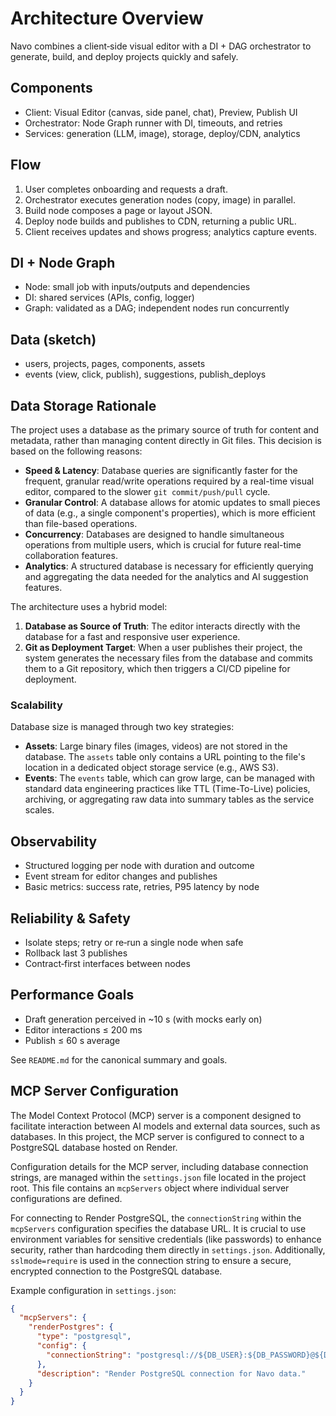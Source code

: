 # Architecture Overview

Navo combines a client‑side visual editor with a DI + DAG orchestrator to generate, build, and deploy projects quickly and safely.

## Components
- Client: Visual Editor (canvas, side panel, chat), Preview, Publish UI
- Orchestrator: Node Graph runner with DI, timeouts, and retries
- Services: generation (LLM, image), storage, deploy/CDN, analytics

## Flow
1. User completes onboarding and requests a draft.
2. Orchestrator executes generation nodes (copy, image) in parallel.
3. Build node composes a page or layout JSON.
4. Deploy node builds and publishes to CDN, returning a public URL.
5. Client receives updates and shows progress; analytics capture events.

## DI + Node Graph
- Node: small job with inputs/outputs and dependencies
- DI: shared services (APIs, config, logger)
- Graph: validated as a DAG; independent nodes run concurrently

## Data (sketch)
- users, projects, pages, components, assets
- events (view, click, publish), suggestions, publish_deploys

## Data Storage Rationale
The project uses a database as the primary source of truth for content and metadata, rather than managing content directly in Git files. This decision is based on the following reasons:
- **Speed & Latency**: Database queries are significantly faster for the frequent, granular read/write operations required by a real-time visual editor, compared to the slower `git commit/push/pull` cycle.
- **Granular Control**: A database allows for atomic updates to small pieces of data (e.g., a single component's properties), which is more efficient than file-based operations.
- **Concurrency**: Databases are designed to handle simultaneous operations from multiple users, which is crucial for future real-time collaboration features.
- **Analytics**: A structured database is necessary for efficiently querying and aggregating the data needed for the analytics and AI suggestion features.

The architecture uses a hybrid model:
1.  **Database as Source of Truth**: The editor interacts directly with the database for a fast and responsive user experience.
2.  **Git as Deployment Target**: When a user publishes their project, the system generates the necessary files from the database and commits them to a Git repository, which then triggers a CI/CD pipeline for deployment.

### Scalability
Database size is managed through two key strategies:
- **Assets**: Large binary files (images, videos) are not stored in the database. The `assets` table only contains a URL pointing to the file's location in a dedicated object storage service (e.g., AWS S3).
- **Events**: The `events` table, which can grow large, can be managed with standard data engineering practices like TTL (Time-To-Live) policies, archiving, or aggregating raw data into summary tables as the service scales.

## Observability
- Structured logging per node with duration and outcome
- Event stream for editor changes and publishes
- Basic metrics: success rate, retries, P95 latency by node

## Reliability & Safety
- Isolate steps; retry or re‑run a single node when safe
- Rollback last 3 publishes
- Contract‑first interfaces between nodes

## Performance Goals
- Draft generation perceived in ~10 s (with mocks early on)
- Editor interactions ≤ 200 ms
- Publish ≤ 60 s average

See `README.md` for the canonical summary and goals.

## MCP Server Configuration

The Model Context Protocol (MCP) server is a component designed to facilitate interaction between AI models and external data sources, such as databases. In this project, the MCP server is configured to connect to a PostgreSQL database hosted on Render.

Configuration details for the MCP server, including database connection strings, are managed within the `settings.json` file located in the project root. This file contains an `mcpServers` object where individual server configurations are defined.

For connecting to Render PostgreSQL, the `connectionString` within the `mcpServers` configuration specifies the database URL. It is crucial to use environment variables for sensitive credentials (like passwords) to enhance security, rather than hardcoding them directly in `settings.json`. Additionally, `sslmode=require` is used in the connection string to ensure a secure, encrypted connection to the PostgreSQL database.

Example configuration in `settings.json`:

```json
{
  "mcpServers": {
    "renderPostgres": {
      "type": "postgresql",
      "config": {
        "connectionString": "postgresql://${DB_USER}:${DB_PASSWORD}@${DB_HOST}:${DB_PORT}/${DB_NAME}?sslmode=require"
      },
      "description": "Render PostgreSQL connection for Navo data."
    }
  }
}
```
